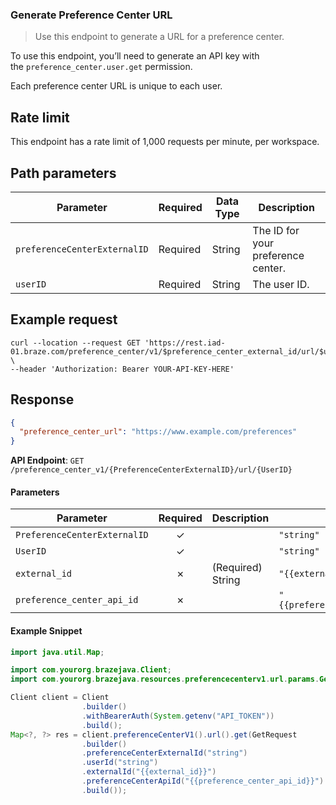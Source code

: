 
### Generate Preference Center URL <a name="get"></a>

> Use this endpoint to generate a URL for a preference center. 
  

To use this endpoint, you’ll need to generate an API key with the `preference_center.user.get` permission.

Each preference center URL is unique to each user.

## Rate limit

This endpoint has a rate limit of 1,000 requests per minute, per workspace.

## Path parameters

| Parameter | Required | Data Type | Description |
| --- | --- | --- | --- |
| `preferenceCenterExternalID` | Required | String | The ID for your preference center. |
| `userID` | Required | String | The user ID. |

## Example request

```
curl --location --request GET 'https://rest.iad-01.braze.com/preference_center/v1/$preference_center_external_id/url/$user_external_id' \
--header 'Authorization: Bearer YOUR-API-KEY-HERE'

```

## Response

``` json
{
  "preference_center_url": "https://www.example.com/preferences"
}

```

**API Endpoint**: `GET /preference_center_v1/{PreferenceCenterExternalID}/url/{UserID}`

#### Parameters

| Parameter | Required | Description | Example |
|-----------|:--------:|-------------|--------|
| `PreferenceCenterExternalID` | ✓ |  | `"string"` |
| `UserID` | ✓ |  | `"string"` |
| `external_id` | ✗ | (Required) String | `"{{external_id}}"` |
| `preference_center_api_id` | ✗ |  | `"{{preference_center_api_id}}"` |

#### Example Snippet

```java
import java.util.Map;

import com.yourorg.brazejava.Client;
import com.yourorg.brazejava.resources.preferencecenterv1.url.params.GetRequest;

Client client = Client
                .builder()
                .withBearerAuth(System.getenv("API_TOKEN"))
                .build();
Map<?, ?> res = client.preferenceCenterV1().url().get(GetRequest
                .builder()
                .preferenceCenterExternalId("string")
                .userId("string")
                .externalId("{{external_id}}")
                .preferenceCenterApiId("{{preference_center_api_id}}")
                .build());
```
